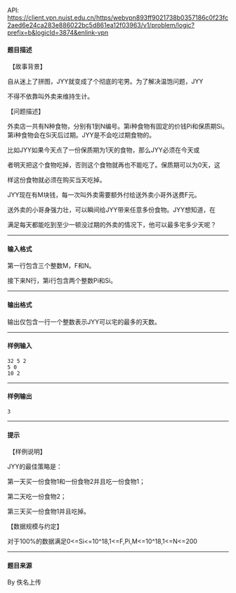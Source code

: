 API: https://client.vpn.nuist.edu.cn/https/webvpn893ff9021738b0357186c0f23fc2aed6e24ca283e886022bc5d861ea12f03963/v1/problem/logic?prefix=b&logicId=3874&enlink-vpn

#### 题目描述

 【故事背景】

自从迷上了拼图，JYY就变成了个彻底的宅男。为了解决温饱问题，JYY

不得不依靠叫外卖来维持生计。

【问题描述】

外卖店一共有N种食物，分别有1到N编号。第i种食物有固定的价钱Pi和保质期Si。第i种食物会在Si天后过期。JYY是不会吃过期食物的。

比如JYY如果今天点了一份保质期为1天的食物，那么JYY必须在今天或

者明天把这个食物吃掉，否则这个食物就再也不能吃了。保质期可以为0天，这

样这份食物就必须在购买当天吃掉。

JYY现在有M块钱，每一次叫外卖需要额外付给送外卖小哥外送费F元。

送外卖的小哥身强力壮，可以瞬间给JYY带来任意多份食物。JYY想知道，在

满足每天都能吃到至少一顿没过期的外卖的情况下，他可以最多宅多少天呢？

---

#### 输入格式

第一行包含三个整数M，F和N。

接下来N行，第i行包含两个整数Pi和Si。

---

#### 输出格式

输出仅包含一行一个整数表示JYY可以宅的最多的天数。

---

#### 样例输入
```
32 5 2
5 0
10 2
```

---

#### 样例输出
```
3

```

---

#### 提示

 【样例说明】

JYY的最佳策略是：

第一天买一份食物1和一份食物2并且吃一份食物1；

第二天吃一份食物2；

第三天买一份食物1并且吃掉。

【数据规模与约定】

对于100%的数据满足0<=Si<=10^18,1<=F,Pi,M<=10^18,1<=N<=200

---

#### 题目来源

By 佚名上传